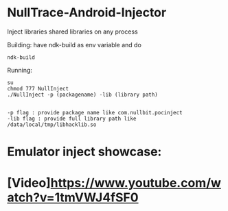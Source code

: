 # NullTrace-Android-Injector
Inject libraries shared libraries on any process


Building:
have ndk-build as env variable and do
```
ndk-build
```

Running: 
```
su
chmod 777 NullInject
./NullInject -p (packagename) -lib (library path)


-p flag : provide package name like com.nullbit.pocinject
-lib flag : provide full library path like /data/local/tmp/libhacklib.so
```


# Emulator inject showcase:
# [Video]https://www.youtube.com/watch?v=1tmVWJ4fSF0
